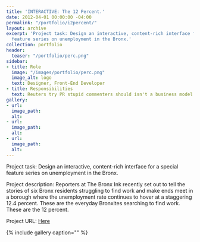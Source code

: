 ```yaml
---
title: 'INTERACTIVE: The 12 Percent.'
date: 2012-04-01 00:00:00 -04:00
permalink: "/portfolio/i2percent/"
layout: archive
excerpt: 'Project task: Design an interactive, content-rich interface for a special
  feature series on unemployment in the Bronx.'
collection: portfolio
header:
  teaser: "/portfolio/perc.png"
sidebar:
- title: Role
  image: "/images/portfolio/perc.png"
  image_alt: logo
  text: Designer, Front-End Developer
- title: Responsibilities
  text: Reuters try PR stupid commenters should isn't a business model
gallery:
- url: 
  image_path: 
  alt: 
- url: 
  image_path: 
  alt: 
- url: 
  image_path: 
  alt: 
---
```


Project task: Design an interactive, content-rich interface for a special feature series on unemployment in the Bronx.

Project description: Reporters at The Bronx Ink recently set out to tell the stories of six Bronx residents struggling to find work and make ends meet in a borough where the unemployment rate continues to hover at a staggering 12.4 percent. These are the everyday Bronxites searching to find work. These are the 12 percent.

Project URL: [Here](http://bronxink.org/the-12-percent/)

{% include gallery caption="" %}
